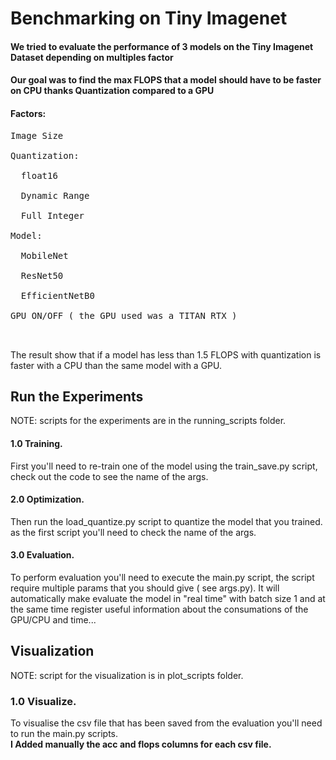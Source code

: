 # Benchmarking on Tiny Imagenet

#### We tried to evaluate the performance of 3 models on the Tiny Imagenet Dataset depending on multiples factor 
#### Our goal was to find the max FLOPS that a model should have to be faster on CPU thanks Quantization compared to a GPU

#### Factors:
<pre>
Image Size <br>
Quantization: <br>
  float16 <br>
  Dynamic Range <br>
  Full Integer  <br>
Model: <br>
  MobileNet <br>
  ResNet50 <br>
  EfficientNetB0 <br>
GPU ON/OFF ( the GPU used was a TITAN RTX ) <br>

</pre>
The result show that if a model has less than 1.5 FLOPS with quantization is faster with a CPU than the same model with a GPU.

## Run the Experiments
NOTE: scripts for the experiments are in the running_scripts folder.  
#### 1.0 Training. 
First you'll need to re-train one of the model using the train_save.py script, check out the code to see the name of the args.  
#### 2.0 Optimization. 
Then run the load_quantize.py script to quantize the model that you trained. as the first script you'll need to check the name of the args.  
#### 3.0 Evaluation. 
To perform evaluation you'll need to execute the main.py script, the script require multiple params that you should give ( see args.py). It will automatically make evaluate the model in "real time" with batch size 1 and at the same time register useful information about the consumations of the GPU/CPU and time...  

## Visualization
NOTE: script for the visualization is in plot_scripts folder.  
### 1.0 Visualize. 
To visualise the csv file that has been saved from the evaluation you'll need to run the main.py scripts.  
<b> I Added manually the acc and flops columns for each csv file. </b> 



